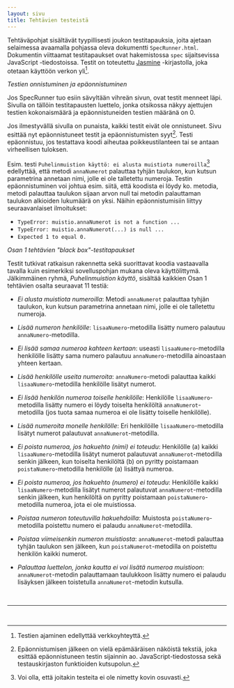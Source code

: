 ```yaml
---
layout: sivu
title: Tehtävien testeistä
---
```


Tehtäväpohjat sisältävät tyypillisesti joukon testitapauksia, joita ajetaan selaimessa avaamalla pohjassa oleva dokumentti `SpecRunner.html`.  Dokumentin viittaamat testitapaukset ovat hakemistossa `spec` sijaitsevissa JavaScript -tiedostoissa. Testit on toteutettu [Jasmine](http://jasmine.github.io/) -kirjastolla, joka otetaan käyttöön verkon yli[^1].

*Testien onnistuminen ja epäonnistuminen*

Jos SpecRunner tuo esiin sävyltään vihreän sivun, ovat testit menneet läpi. Sivulla on tällöin testitapausten luettelo, jonka otsikossa näkyy ajettujen testien kokonaismäärä ja epäonnistuneiden testien määränä on 0. 

Jos ilmestyvällä sivulla on punaista, kaikki testit eivät ole onnistuneet. Sivu esittää nyt epäonnistuneet testit ja epäonnistumisten syyt[^2]. Testi epäonnistuu, jos testattava koodi aiheutaa poikkeustilanteen tai se antaan virheellisen tuloksen.

Esim. testi `Puhelinmuistion käyttö: ei alusta muistiota numeroilla`[^3] edellyttää, että metodi `annaNumerot` palauttaa tyhjän taulukon, kun kutsun parametrina annetaan nimi, jolle ei ole talletettu numeroja. Testin epäonnistuminen voi johtua esim. siitä, että koodista ei löydy ko. metodia, metodi palauttaa taulukon sijaan arvon null tai metodin palauttaman taulukon alkioiden lukumäärä on yksi. Näihin epäonnistumisiin liittyy seuraavanlaiset ilmoitukset:

* `TypeError: muistio.annaNumerot is not a function ...`
* `TypeError: muistio.annaNumerot(...) is null ...`
* `Expected 1 to equal 0.`

*Osan 1 tehtävien "black box"-testitapaukset*

Testit tutkivat ratkaisun rakennetta sekä suorittavat koodia vastaavalla tavalla kuin esimerkiksi sovelluspohjan mukana oleva käyttölittymä. Jälkimmäinen ryhmä, *Puhelinmuistion käyttö*,  sisältää kaikkien Osan 1 tehtävien osalta seuraavat 11 testiä:

* *Ei alusta muistiota numeroilla*: Metodi `annaNumerot` palauttaa tyhjän taulukon, kun kutsun parametrina annetaan nimi, jolle ei ole talletettu numeroja.

* *Lisää numeron henkilölle*: `lisaaNumero`-metodilla lisätty numero palautuu `annaNumero`-metodilla.

* *Ei lisää samaa numeroa kahteen kertaan*: useasti `lisaaNumero`-metodilla henkilölle lisätty sama numero palautuu `annaNumero`-metodilla ainoastaan yhteen kertaan.

* *Lisää henkilölle useita numeroita*: `annaNumero`-metodi palauttaa kaikki `lisaaNumero`-metodilla henkilölle lisätyt numerot.

* *Ei lisää henkilön numeroa toiselle henkilölle*: Henkilölle `lisaaNumero`-metodilla lisätty numero ei löydy toiselta henkilöltä `annaNumerot`-metodilla (jos tuota samaa numeroa ei ole lisätty toiselle henkilölle).

* *Lisää numeroita monelle henkilölle*:  Eri henkilöille `lisaaNumero`-metodilla lisätyt numerot palautuvat `annaNumerot`-metodilla.

* *Ei poista numeroa, jos hakuehto (nimi) ei toteudu*: Henkilölle (a) kaikki `lisaaNumero`-metodilla lisätyt numerot palautuvat `annaNumerot`-metodilla senkin jälkeen, kun toiselta henkilöltä (b) on pyritty poistamaan `poistaNumero`-metodilla henkilölle (a) lisättyä numeroa.

* *Ei poista numeroa, jos hakuehto (numero) ei toteudu*: Henkilölle kaikki `lisaaNumero`-metodilla lisätyt numerot palautuvat `annaNumerot`-metodilla senkin jälkeen, kun henkilöltä on pyritty poistamaan `poistaNumero`-metodilla numeroa, jota ei ole muistiossa.

* *Poistaa numeron toteutuvilla hakuehdoilla*: Muistosta `poistaNumero`-metodilla poistettu numero ei palaudu `annaNumerot`-metodilla.

* *Poistaa viimeisenkin numeron muistiosta*: `annaNumerot`-metodi palauttaa tyhjän taulukon sen jälkeen, kun `poistaNumerot`-metodilla on poistettu henkilön kaikki numerot.

* *Palauttaa luettelon, jonka kautta ei voi lisätä numeroa muistioon*: `annaNumerot`-metodin palauttamaan taulukkoon lisätty numero ei palaudu lisäyksen jälkeen toistetulla `annaNumerot`-metodin kutsulla.

<br/>

---
<br/>

[^1]: Testien ajaminen edellyttää verkkoyhteyttä.
[^2]: Epäonnistumisen jälkeen on vielä epämääräisen näköistä tekstiä, joka esittää epäonnistuneen testin sijainnin ao. JavaScript-tiedostossa sekä testauskirjaston funktioiden kutsupolun.
[^3]: Voi olla, että joitakin testeita ei ole nimetty kovin osuvasti.
